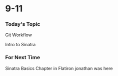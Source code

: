 # 9-11

### Today's Topic
Git Workflow

Intro to Sinatra


### For Next Time
Sinatra Basics Chapter in Flatiron
jonathan was here
